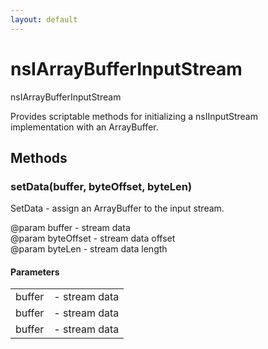 ```yaml
---
layout: default
---
```


# nsIArrayBufferInputStream #
  
nsIArrayBufferInputStream  
  
Provides scriptable methods for initializing a nsIInputStream  
implementation with an ArrayBuffer.  
  

## Methods ##

### setData(buffer, byteOffset, byteLen) ###
  
SetData - assign an ArrayBuffer to the input stream.  
  
@param buffer    - stream data  
@param byteOffset - stream data offset  
@param byteLen - stream data length  
  

#### Parameters ####

<table>

<tr>
<td>buffer</td>
<td>- stream data  
</td>
</tr>

<tr>
<td>buffer</td>
<td>- stream data  
</td>
</tr>

<tr>
<td>buffer</td>
<td>- stream data  
</td>
</tr>

</table>
